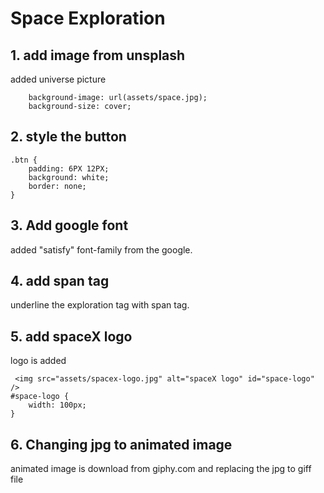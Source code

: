 # Space Exploration

## 1. add image from unsplash

added universe picture

```
    background-image: url(assets/space.jpg);
    background-size: cover;
```

## 2. style the button

```
.btn {
    padding: 6PX 12PX;
    background: white;
    border: none;
}
```

## 3. Add google font

added "satisfy" font-family from the google.

## 4. add span tag

underline the exploration tag with span tag.

## 5. add spaceX logo

logo is added

```
 <img src="assets/spacex-logo.jpg" alt="spaceX logo" id="space-logo" />
#space-logo {
    width: 100px;
}
```

## 6. Changing jpg to animated image

animated image is download from giphy.com
and replacing the jpg to giff file
